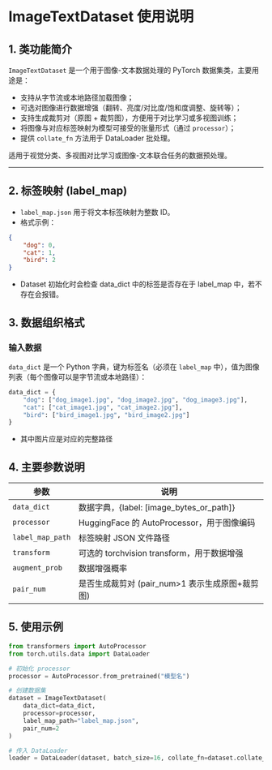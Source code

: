 # ImageTextDataset 使用说明

## 1. 类功能简介

`ImageTextDataset` 是一个用于图像-文本数据处理的 PyTorch 数据集类，主要用途是：

- 支持从字节流或本地路径加载图像；
- 可选对图像进行数据增强（翻转、亮度/对比度/饱和度调整、旋转等）；
- 支持生成裁剪对（原图 + 裁剪图），方便用于对比学习或多视图训练；
- 将图像与对应标签映射为模型可接受的张量形式（通过 `processor`）；
- 提供 `collate_fn` 方法用于 DataLoader 批处理。

适用于视觉分类、多视图对比学习或图像-文本联合任务的数据预处理。

---

## 2. 标签映射 (label_map)

- `label_map.json` 用于将文本标签映射为整数 ID。
- 格式示例：
```json
{
    "dog": 0,
    "cat": 1,
    "bird": 2
}
```
- Dataset 初始化时会检查 data_dict 中的标签是否存在于 label_map 中，若不存在会报错。
## 3. 数据组织格式

### 输入数据

`data_dict` 是一个 Python 字典，键为标签名（必须在 `label_map` 中），值为图像列表（每个图像可以是字节流或本地路径）：

```python
data_dict = {
    "dog": ["dog_image1.jpg", "dog_image2.jpg", "dog_image3.jpg"],
    "cat": ["cat_image1.jpg", "cat_image2.jpg"],
    "bird": ["bird_image1.jpg", "bird_image2.jpg"]
}
```
- 其中图片应是对应的完整路径
## 4. 主要参数说明

| 参数 | 说明 |
|------|------|
| `data_dict` | 数据字典，{label: [image_bytes_or_path]} |
| `processor` | HuggingFace 的 AutoProcessor，用于图像编码 |
| `label_map_path` | 标签映射 JSON 文件路径 |
| `transform` | 可选的 torchvision transform，用于数据增强 |
| `augment_prob` | 数据增强概率 |
| `pair_num` | 是否生成裁剪对 (pair_num>1 表示生成原图+裁剪图) |

## 5. 使用示例
```python
from transformers import AutoProcessor
from torch.utils.data import DataLoader

# 初始化 processor
processor = AutoProcessor.from_pretrained("模型名")

# 创建数据集
dataset = ImageTextDataset(
    data_dict=data_dict,
    processor=processor,
    label_map_path="label_map.json",
    pair_num=2
)

# 传入 DataLoader
loader = DataLoader(dataset, batch_size=16, collate_fn=dataset.collate_fn)

```